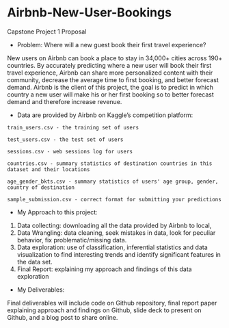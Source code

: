 # Airbnb-New-User-Bookings
Capstone Project 1 Proposal


* Problem: Where will a new guest book their first travel experience? 

New users on Airbnb can book a place to stay in 34,000+ cities across 190+ countries. 
By accurately predicting where a new user will book their first travel experience, Airbnb can share more personalized content with their community, decrease the average time to first booking, and better forecast demand.
Airbnb is the client of this project, the goal is to predict in which country a new user will make his or her first booking so to better forecast demand and therefore increase revenue.  

* Data are provided by Airbnb on Kaggle’s competition platform:

```train_users.csv - the training set of users```

```test_users.csv - the test set of users```

```sessions.csv - web sessions log for users```

```countries.csv - summary statistics of destination countries in this dataset and their locations```

```age_gender_bkts.csv - summary statistics of users' age group, gender, country of destination```

```sample_submission.csv - correct format for submitting your predictions```


* My Approach to this project:

1. Data collecting: downloading all the data provided by Airbnb to local,
2. Data Wrangling: data cleaning, seek mistakes in data, look for peculiar behavior, fix problematic/missing data.
3. Data exploration: use of classification, inferential statistics and data visualization to find interesting trends and identify significant features in the data set.
4. Final Report: explaining my approach and findings of this data exploration 

* My Deliverables:

Final deliverables will include code on Github repository, 
final report paper explaining approach and findings on Github, 
slide deck to present on Github, and a blog post to share online. 
